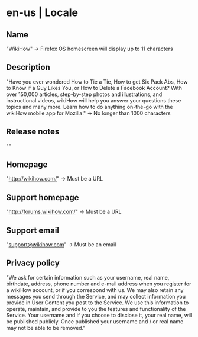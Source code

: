 # en-us | Locale

## Name

"WikiHow" -> Firefox OS homescreen will display up to 11 characters

## Description

"Have you ever wondered How to Tie a Tie, How to get Six Pack Abs, How to Know if a Guy Likes You, or How to Delete a Facebook Account? With over 150,000 articles, step-by-step photos and illustrations, and instructional videos, wikiHow will help you answer your questions these topics and many more. Learn how to do anything on-the-go with the wikiHow mobile app for Mozilla." -> No longer than 1000 characters

## Release notes

""

## Homepage

"http://wikihow.com/" -> Must be a URL

## Support homepage

"http://forums.wikihow.com/" -> Must be a URL

## Support email

"support@wikihow.com" -> Must be an email

## Privacy policy

"We ask for certain information such as your username, real name, birthdate, address, phone number and e-mail address when you register for a wikiHow account, or if you correspond with us. We may also retain any messages you send through the Service, and may collect information you provide in User Content you post to the Service. We use this information to operate, maintain, and provide to you the features and functionality of the Service. Your username and if you choose to disclose it, your real name, will be published publicly. Once published your username and / or real name may not be able to be removed."